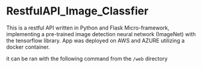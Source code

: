 # RestfulAPI_Image_Classfier

This is a restful API written in Python and Flask Micro-framework, implementing a pre-trained image detection neural network (ImageNet) with the tensorflow library. App was deployed on AWS and AZURE utilizing a docker container.

it can be ran with the following command from the `/web` directory
